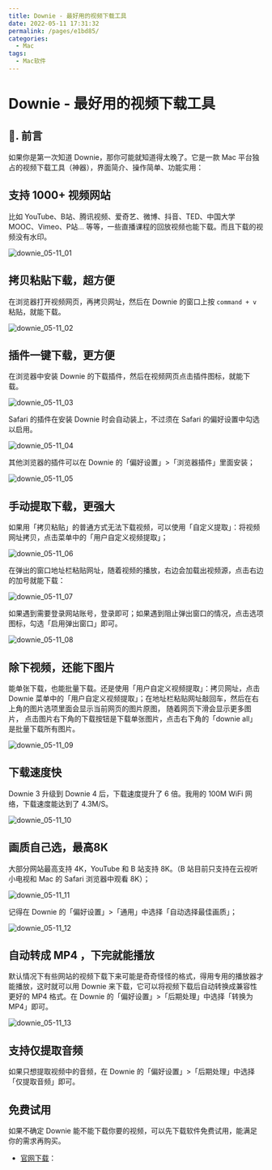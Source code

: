 ```yaml
---
title: Downie - 最好用的视频下载工具
date: 2022-05-11 17:31:32
permalink: /pages/e1bd85/
categories:
  - Mac
tags:
  - Mac软件
---
```


# Downie - 最好用的视频下载工具

## 📖. 前言

如果你是第一次知道 Downie，那你可能就知道得太晚了。它是一款 Mac 平台独占的视频下载工具（神器），界面简介、操作简单、功能实用：

## 支持 1000+ 视频网站

比如 YouTube、B站、腾讯视频、爱奇艺、微博、抖音、TED、中国大学MOOC、Vimeo、P站... 等等，一些直播课程的回放视频也能下载。而且下载的视频没有水印。

![downie_05-11_01](https://cdn.jsdelivr.net/gh/oliver556/image-hosting@master/20220511/downie_05-11_01.4gku5znd6y60.webp)

## 拷贝粘贴下载，超方便

在浏览器打开视频网页，再拷贝网址，然后在 Downie 的窗口上按 `command + v` 粘贴，就能下载。

![downie_05-11_02](https://cdn.jsdelivr.net/gh/oliver556/image-hosting@master/20220511/downie_05-11_02.2ffm55ov8bk0.gif)

## 插件一键下载，更方便

在浏览器中安装 Downie 的下载插件，然后在视频网页点击插件图标，就能下载。

![downie_05-11_03](https://cdn.jsdelivr.net/gh/oliver556/image-hosting@master/20220511/downie_05-11_03.9p2k87q6v94.webp)

Safari 的插件在安装 Downie 时会自动装上，不过须在 Safari 的偏好设置中勾选以启用。

![downie_05-11_04](https://cdn.jsdelivr.net/gh/oliver556/image-hosting@master/20220511/downie_05-11_04.6gmveaujv1c0.webp)

其他浏览器的插件可以在 Downie 的「偏好设置」>「浏览器插件」里面安装；

![downie_05-11_05](https://cdn.jsdelivr.net/gh/oliver556/image-hosting@master/20220511/downie_05-11_05.pk2aufwst9s.gif)

## 手动提取下载，更强大

如果用「拷贝粘贴」的普通方式无法下载视频，可以使用「自定义提取」：将视频网址拷贝，点击菜单中的「用户自定义视频提取」；

![downie_05-11_06](https://cdn.jsdelivr.net/gh/oliver556/image-hosting@master/20220511/downie_05-11_06.2a1xpkfrolgk.webp)

在弹出的窗口地址栏粘贴网址，随着视频的播放，右边会加载出视频源，点击右边的加号就能下载：

![downie_05-11_07](https://cdn.jsdelivr.net/gh/oliver556/image-hosting@master/20220511/downie_05-11_07.74fibn3ei8o0.webp)

如果遇到需要登录网站账号，登录即可；如果遇到阻止弹出窗口的情况，点击选项图标，勾选「启用弹出窗口」即可。

![downie_05-11_08](https://cdn.jsdelivr.net/gh/oliver556/image-hosting@master/20220511/downie_05-11_08.514zpgx5hww0.webp)

## 除下视频，还能下图片

能单张下载，也能批量下载。还是使用「用户自定义视频提取」：拷贝网址，点击 Downie 菜单中的「用户自定义视频提取」；在地址栏粘贴网址敲回车，然后在右上角的图片选项里面会显示当前网页的图片原图， 随着网页下滑会显示更多图片，
点击图片右下角的下载按钮是下载单张图片，点击右下角的「downie all」 是批量下载所有图片。

![downie_05-11_09](https://cdn.jsdelivr.net/gh/oliver556/image-hosting@master/20220511/downie_05-11_09.5c6hoew70nc0.webp)

## 下载速度快

Downie 3 升级到 Downie 4 后，下载速度提升了 6 倍。我用的 100M WiFi 网络，下载速度能达到了 4.3M/S。

![downie_05-11_10](https://cdn.jsdelivr.net/gh/oliver556/image-hosting@master/20220511/downie_05-11_10.2et2em7pglc0.webp)

## 画质自己选，最高8K

大部分网站最高支持 4K，YouTube 和 B 站支持 8K。（B 站目前只支持在云视听小电视和 Mac 的 Safari 浏览器中观看 8K）；

![downie_05-11_11](https://cdn.jsdelivr.net/gh/oliver556/image-hosting@master/20220511/downie_05-11_11.3tjko1rteqa0.webp)

记得在 Downie 的「偏好设置」>「通用」中选择「自动选择最佳画质」；

![downie_05-11_12](https://cdn.jsdelivr.net/gh/oliver556/image-hosting@master/20220511/downie_05-11_12.4u41d1uhpxg0.webp)

## 自动转成 MP4 ，下完就能播放

默认情况下有些网站的视频下载下来可能是奇奇怪怪的格式，得用专用的播放器才能播放，这时就可以用 Downie 来下载，它可以将视频下载后自动转换成兼容性更好的 MP4 格式。在 Downie 的「偏好设置」>「后期处理」中选择「转换为MP4」即可。

![downie_05-11_13](https://cdn.jsdelivr.net/gh/oliver556/image-hosting@master/20220511/downie_05-11_13.4fg9qxs0q7c0.webp)

## 支持仅提取音频

如果只想提取视频中的音频，在 Downie 的「偏好设置」>「后期处理」中选择「仅提取音频」即可。

## 免费试用

如果不确定 Downie 能不能下载你要的视频，可以先下载软件免费试用，能满足你的需求再购买。

- [官网下载](https://software.charliemonroe.net/downie/)：


